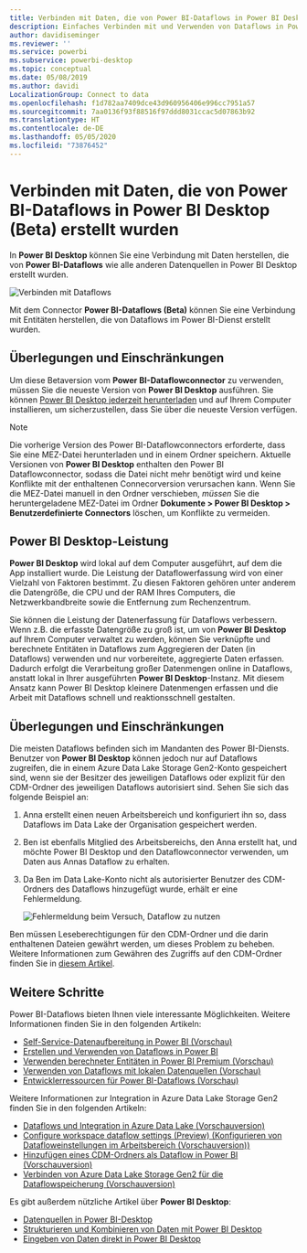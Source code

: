 ```yaml
---
title: Verbinden mit Daten, die von Power BI-Dataflows in Power BI Desktop (Beta) erstellt wurden
description: Einfaches Verbinden mit und Verwenden von Dataflows in Power BI Desktop
author: davidiseminger
ms.reviewer: ''
ms.service: powerbi
ms.subservice: powerbi-desktop
ms.topic: conceptual
ms.date: 05/08/2019
ms.author: davidi
LocalizationGroup: Connect to data
ms.openlocfilehash: f1d782aa7409dce43d960956406e996cc7951a57
ms.sourcegitcommit: 7aa0136f93f88516f97ddd8031ccac5d07863b92
ms.translationtype: HT
ms.contentlocale: de-DE
ms.lasthandoff: 05/05/2020
ms.locfileid: "73876452"
---
```

# <a name="connect-to-data-created-by-power-bi-dataflows-in-power-bi-desktop-beta"></a>Verbinden mit Daten, die von Power BI-Dataflows in Power BI Desktop (Beta) erstellt wurden
In **Power BI Desktop** können Sie eine Verbindung mit Daten herstellen, die von **Power BI-Dataflows** wie alle anderen Datenquellen in Power BI Desktop erstellt wurden.

![Verbinden mit Dataflows](media/desktop-connect-dataflows/connect-dataflows_01.png)

Mit dem Connector **Power BI-Dataflows (Beta)** können Sie eine Verbindung mit Entitäten herstellen, die von Dataflows im Power BI-Dienst erstellt wurden. 

## <a name="considerations-and-limitations"></a>Überlegungen und Einschränkungen

Um diese Betaversion vom **Power BI-Dataflowconnector** zu verwenden, müssen Sie die neueste Version von **Power BI Desktop** ausführen. Sie können [Power BI Desktop jederzeit herunterladen](desktop-get-the-desktop.md) und auf Ihrem Computer installieren, um sicherzustellen, dass Sie über die neueste Version verfügen.  

> [!NOTE]
> Die vorherige Version des Power BI-Dataflowconnectors erforderte, dass Sie eine MEZ-Datei herunterladen und in einem Ordner speichern. Aktuelle Versionen von **Power BI Desktop** enthalten den Power BI Dataflowconnector, sodass die Datei nicht mehr benötigt wird und keine Konflikte mit der enthaltenen Connecorversion verursachen kann. Wenn Sie die MEZ-Datei manuell in den Ordner verschieben, *müssen* Sie die heruntergeladene MEZ-Datei im Ordner **Dokumente > Power BI Desktop > Benutzerdefinierte Connectors** löschen, um Konflikte zu vermeiden. 

## <a name="desktop-performance"></a>Power BI Desktop-Leistung
**Power BI Desktop** wird lokal auf dem Computer ausgeführt, auf dem die App installiert wurde. Die Leistung der Dataflowerfassung wird von einer Vielzahl von Faktoren bestimmt. Zu diesen Faktoren gehören unter anderem die Datengröße, die CPU und der RAM Ihres Computers, die Netzwerkbandbreite sowie die Entfernung zum Rechenzentrum.

Sie können die Leistung der Datenerfassung für Dataflows verbessern. Wenn z.B. die erfasste Datengröße zu groß ist, um von **Power BI Desktop** auf Ihrem Computer verwaltet zu werden, können Sie verknüpfte und berechnete Entitäten in Dataflows zum Aggregieren der Daten (in Dataflows) verwenden und nur vorbereitete, aggregierte Daten erfassen. Dadurch erfolgt die Verarbeitung großer Datenmengen online in Dataflows, anstatt lokal in Ihrer ausgeführten **Power BI Desktop**-Instanz. Mit diesem Ansatz kann Power BI Desktop kleinere Datenmengen erfassen und die Arbeit mit Dataflows schnell und reaktionsschnell gestalten.

## <a name="considerations-and-limitations"></a>Überlegungen und Einschränkungen

Die meisten Dataflows befinden sich im Mandanten des Power BI-Diensts. Benutzer von **Power BI Desktop** können jedoch nur auf Dataflows zugreifen, die in einem Azure Data Lake Storage Gen2-Konto gespeichert sind, wenn sie der Besitzer des jeweiligen Dataflows oder explizit für den CDM-Ordner des jeweiligen Dataflows autorisiert sind. Sehen Sie sich das folgende Beispiel an:

1.  Anna erstellt einen neuen Arbeitsbereich und konfiguriert ihn so, dass Dataflows im Data Lake der Organisation gespeichert werden.
2.  Ben ist ebenfalls Mitglied des Arbeitsbereichs, den Anna erstellt hat, und möchte Power BI Desktop und den Dataflowconnector verwenden, um Daten aus Annas Dataflow zu erhalten.
3.  Da Ben im Data Lake-Konto nicht als autorisierter Benutzer des CDM-Ordners des Dataflows hinzugefügt wurde, erhält er eine Fehlermeldung.

    ![Fehlermeldung beim Versuch, Dataflow zu nutzen](media/service-dataflows-configure-workspace-storage-settings/dataflow-storage-settings_08.jpg)

Ben müssen Leseberechtigungen für den CDM-Ordner und die darin enthaltenen Dateien gewährt werden, um dieses Problem zu beheben. Weitere Informationen zum Gewähren des Zugriffs auf den CDM-Ordner finden Sie in [diesem Artikel](https://go.microsoft.com/fwlink/?linkid=2029121).




## <a name="next-steps"></a>Weitere Schritte
Power BI-Dataflows bieten Ihnen viele interessante Möglichkeiten. Weitere Informationen finden Sie in den folgenden Artikeln:

* [Self-Service-Datenaufbereitung in Power BI (Vorschau)](service-dataflows-overview.md)
* [Erstellen und Verwenden von Dataflows in Power BI](service-dataflows-create-use.md)
* [Verwenden berechneter Entitäten in Power BI Premium (Vorschau)](service-dataflows-computed-entities-premium.md)
* [Verwenden von Dataflows mit lokalen Datenquellen (Vorschau)](service-dataflows-on-premises-gateways.md)
* [Entwicklerressourcen für Power BI-Dataflows (Vorschau)](service-dataflows-developer-resources.md)

Weitere Informationen zur Integration in Azure Data Lake Storage Gen2 finden Sie in den folgenden Artikeln:

* [Dataflows und Integration in Azure Data Lake (Vorschauversion)](service-dataflows-azure-data-lake-integration.md)
* [Configure workspace dataflow settings (Preview) (Konfigurieren von Datafloweinstellungen im Arbeitsbereich (Vorschauversion))](service-dataflows-configure-workspace-storage-settings.md)
* [Hinzufügen eines CDM-Ordners als Dataflow in Power BI (Vorschauversion)](service-dataflows-add-cdm-folder.md)
* [Verbinden von Azure Data Lake Storage Gen2 für die Dataflowspeicherung (Vorschauversion)](service-dataflows-connect-azure-data-lake-storage-gen2.md)

Es gibt außerdem nützliche Artikel über **Power BI Desktop**:

* [Datenquellen in Power BI-Desktop](desktop-data-sources.md)
* [Strukturieren und Kombinieren von Daten mit Power BI Desktop](desktop-shape-and-combine-data.md)
* [Eingeben von Daten direkt in Power BI Desktop](desktop-enter-data-directly-into-desktop.md)   

